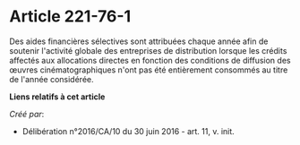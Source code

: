 # Article 221-76-1

Des aides financières sélectives sont attribuées chaque année afin de soutenir l'activité globale des entreprises de
distribution lorsque les crédits affectés aux allocations directes en fonction des conditions de diffusion des œuvres
cinématographiques n'ont pas été entièrement consommés au titre de l'année considérée.

**Liens relatifs à cet article**

_Créé par_:

  - Délibération n°2016/CA/10 du 30 juin 2016 - art. 11, v. init.
